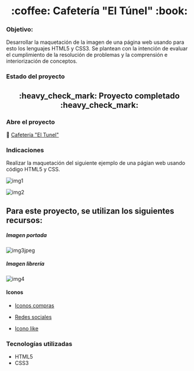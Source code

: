 <h1 align="center">:coffee: Cafetería "El Túnel" :book:</h1>

### Objetivo:

<p>
  Desarrollar la maquetación de la imagen de una página web usando para esto los lenguajes HTML5 y CSS3. Se plantean con la intención de evaluar el cumplimiento de la resolución de problemas y la comprensión e interiorización de conceptos.
</p>

### Estado del proyecto

<h2 align="center">
:heavy_check_mark: Proyecto completado :heavy_check_mark:
</h2>

### Abre el proyecto

:stars: [Cafetería "El Tunel"](https://gisellrom.github.io/Cafeteria-ElTunel/)


### Indicaciones

<p>
  Realizar la maquetación del siguiente ejemplo de una págian web usando código HTML5 y CSS.
</p>


![img1](https://github.com/Gisellrom/Cafeteria-ElTunel/assets/100894396/4c7f252d-bf96-4647-881e-528ac6a85bb4)


![img2](https://github.com/Gisellrom/Cafeteria-ElTunel/assets/100894396/6fcd7791-303e-4c93-a8a1-1d51f1b929d8)



## Para este proyecto, se utilizan los siguientes recursos:

##### Imagen portada
![img3jpeg](https://github.com/Gisellrom/Cafeteria-ElTunel/assets/100894396/7f7eed29-589e-49ce-8e67-fa892aff5dd7)

##### Imagen librería
![img4](https://github.com/Gisellrom/Cafeteria-ElTunel/assets/100894396/d4f18867-29f7-447d-9404-da7eaa805241)

#### Iconos

* [Iconos compras](https://iconos8.es/icon/set/compra/ios-glyphs)

* [Redes sociales](https://iconos8.es/icon/set/social-media/ios-glyphs)

* [Icono like](https://iconos8.es/icon/set/like/ios-glyphs)

### Tecnologías utilizadas

* HTML5
* CSS3
